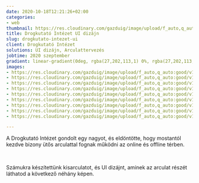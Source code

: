 ```yaml
---
date: 2020-10-18T12:21:26+02:00
categories:
- web
thumbnail: https://res.cloudinary.com/gazduig/image/upload/f_auto,q_auto:good/v1603016931/cms/drogkutato_ui_cover_a5f2rl.jpg
title: Drogkutató Intézet UI dizájn
slug: drogkutato-intezet-ui
client: Drogkutató Intézet
solutions: UI dizájn, Arculattervezés
jobtime: 2020 szeptember
gradient: linear-gradient(0deg, rgba(27,202,113,1) 0%, rgba(27,202,113,0) 45%)
images:
- https://res.cloudinary.com/gazduig/image/upload/f_auto,q_auto:good/v1603016644/cms/Fooldal_huxcoy.jpg
- https://res.cloudinary.com/gazduig/image/upload/f_auto,q_auto:good/v1603016561/cms/Szakembereink_fanc1v.jpg
- https://res.cloudinary.com/gazduig/image/upload/f_auto,q_auto:good/v1603016564/cms/Adott_szakember_aloldala_tfp4xz.jpg
- https://res.cloudinary.com/gazduig/image/upload/f_auto,q_auto:good/v1603016563/cms/Elemzes_tovabbiak_x3k7ou.jpg
- https://res.cloudinary.com/gazduig/image/upload/f_auto,q_auto:good/v1603016564/cms/Elemzes_megnyitva_e5q4ln.jpg
- https://res.cloudinary.com/gazduig/image/upload/f_auto,q_auto:good/v1603016563/cms/Mediamegjelenesek_sdmoae.jpg
- https://res.cloudinary.com/gazduig/image/upload/f_auto,q_auto:good/v1603016563/cms/Folyoirataink_wdsy2g.jpg
- https://res.cloudinary.com/gazduig/image/upload/f_auto,q_auto:good/v1603016561/cms/Bemutatkozas_ob6jna.jpg
- https://res.cloudinary.com/gazduig/image/upload/f_auto,q_auto:good/v1603016559/cms/Folyoirataink_1_h3kg9t.jpg

---
```

A Drogkutató Intézet gondolt egy nagyot, és eldöntötte, hogy mostantól kezdve bizony ütős arculattal fognak működni az online és offline térben.

<br>

Számukra készítettünk kisarculatot, és UI dizájnt, aminek az arculat részét láthatod a következő néhány képen.